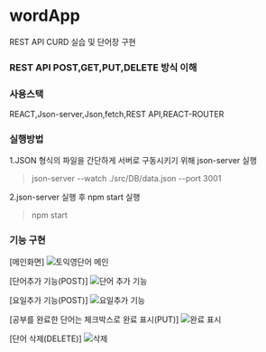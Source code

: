 # wordApp
REST API CURD 실습 및 단어장 구현

### REST API POST,GET,PUT,DELETE 방식 이해

### 사용스택
REACT,Json-server,Json,fetch,REST API,REACT-ROUTER


### 실행방법
1.JSON 형식의 파일을 간단하게 서버로 구동시키기 위해 json-server 실행
> json-server --watch ./src/DB/data.json --port 3001

2.json-server 실행 후 npm start 실행
> npm start

### 기능 구현
[메인화면]
![토익영단어 메인](https://user-images.githubusercontent.com/58499038/125619473-001bc992-480f-4512-bde2-0c38db675b41.png)

[단어추가 기능(POST)]
![단어 추가 기능](https://user-images.githubusercontent.com/58499038/125619786-27bec907-3f0b-48bf-923f-179f5aecce5b.png)

[요일추가 기능(POST)]
![요일추가 기능](https://user-images.githubusercontent.com/58499038/125619916-195a0a82-41c1-4608-aca1-affc4a863545.png)

[공부를 완료한 단어는 체크박스로 완료 표시(PUT)]
![완료 표시](https://user-images.githubusercontent.com/58499038/125620349-d3475643-5740-415a-9b93-a39a5cf4dcf8.png)

[단어 삭제(DELETE)]
![삭제](https://user-images.githubusercontent.com/58499038/125620557-177a23d5-e83a-4aea-a47e-484ed3f76755.png)

